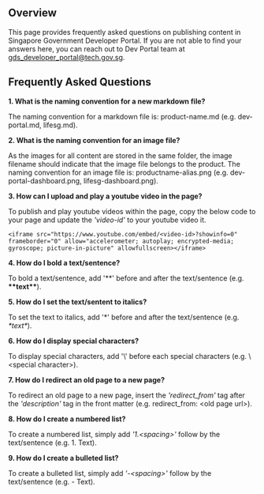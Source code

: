 ## Overview

This page provides frequently asked questions on publishing content in Singapore Government Developer Portal. If you are not able to find your answers here, you can reach out to Dev Portal team at <gds_developer_portal@tech.gov.sg>.

## Frequently Asked Questions

**1. What is the naming convention for a new markdown file?**

The naming convention for a markdown file is: product-name.md (e.g. dev-portal.md, lifesg.md).

**2. What is the naming convention for an image file?**

As the images for all content are stored in the same folder, the image filename should indicate that the image file belongs to the product. The naming convention for an image file is: productname-alias.png (e.g. dev-portal-dashboard.png, lifesg-dashboard.png).

**3. How can I upload and play a youtube video in the page?**

To publish and play youtube videos within the page, copy the below code to your page and update the *'video-id'* to your youtube video it.
```
<iframe src="https://www.youtube.com/embed/<video-id>?showinfo=0" frameborder="0" allow="accelerometer; autoplay; encrypted-media; gyroscope; picture-in-picture" allowfullscreen></iframe>
```

**4. How do I bold a text/sentence?**

To bold a text/sentence, add '\*\*' before and after the text/sentence (e.g. **\*\*text\*\***).


**5. How do I set the text/sentent to italics?**

To set the text to italics, add '\*' before and after the text/sentence (e.g. *\*text\**).


**6. How do I display special characters?**

To display special characters, add '\\' before each special characters (e.g. \\\<special character>).

**7. How do I redirect an old page to a new page?**

To redirect an old page to a new page, insert the *'redirect_from'* tag after the *'description'* tag in the front matter 
(e.g. redirect_from: \<old page url>).

**8. How do I create a numbered list?**

To create a numbered list, simply add *'1.\<spacing>'* follow by the text/sentence (e.g. 1. Text).

**9. How do I create a bulleted list?**

To create a bulleted list, simply add *'-\<spacing>'* follow by the text/sentence (e.g. \- Text).



